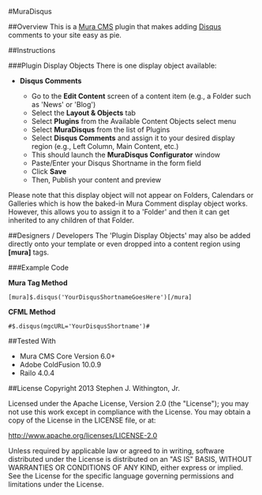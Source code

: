 #MuraDisqus

##Overview
This is a [Mura CMS](http://getmura.com) plugin that makes adding [Disqus](http://disqus.com) comments to your site easy as pie.


##Instructions

###Plugin Display Objects
There is one display object available:

*	**Disqus Comments**
	
	- Go to the **Edit Content** screen of a content item (e.g., a Folder such as 'News' or 'Blog')
	- Select the **Layout &amp; Objects** tab
	- Select **Plugins** from the Available Content Objects select menu
	- Select **MuraDisqus** from the list of Plugins
	- Select **Disqus Comments** and assign it to your desired display region (e.g., Left Column, Main Content, etc.)
	- This should launch the **MuraDisqus Configurator** window
	- Paste/Enter your Disqus Shortname in the form field
	- Click **Save**
	- Then, Publish your content and preview

Please note that this display object will not appear on Folders, Calendars or Galleries which is how the baked-in Mura Comment display object works. However, this allows you to assign it to a 'Folder' and then it can get inherited to any children of that Folder.

##Designers / Developers
The 'Plugin Display Objects' may also be added directly onto your template or even dropped into a content region using **[mura]** tags.

###Example Code

**Mura Tag Method**

	[mura]$.disqus('YourDisqusShortnameGoesHere')[/mura]

**CFML Method**

	#$.disqus(mgcURL='YourDisqusShortname')#


##Tested With
* Mura CMS Core Version 6.0+
* Adobe ColdFusion 10.0.9
* Railo 4.0.4


##License
Copyright 2013 Stephen J. Withington, Jr.

Licensed under the Apache License, Version 2.0 (the "License"); you may not use this work except in compliance with the License. You may obtain a copy of the License in the LICENSE file, or at:

http://www.apache.org/licenses/LICENSE-2.0

Unless required by applicable law or agreed to in writing, software distributed under the License is distributed on an "AS IS" BASIS, WITHOUT WARRANTIES OR CONDITIONS OF ANY KIND, either express or implied. See the License for the specific language governing permissions and limitations under the License.